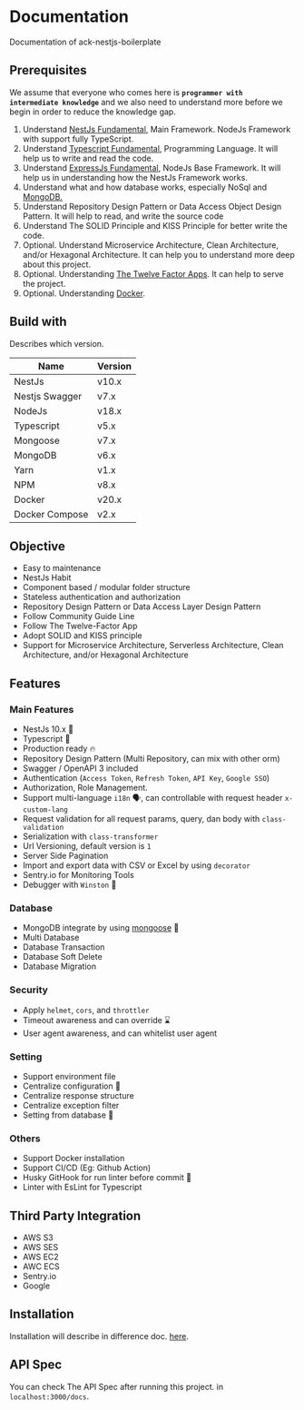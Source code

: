 # Documentation

Documentation of ack-nestjs-boilerplate

## Prerequisites

We assume that everyone who comes here is **`programmer with intermediate knowledge`** and we also need to understand more before we begin in order to reduce the knowledge gap.

1. Understand [NestJs Fundamental][ref-nestjs], Main Framework. NodeJs Framework with support fully TypeScript.
2. Understand [Typescript Fundamental][ref-typescript], Programming Language. It will help us to write and read the code.
3. Understand [ExpressJs Fundamental][ref-nodejs], NodeJs Base Framework. It will help us in understanding how the NestJs Framework works.
4. Understand what and how database works, especially NoSql and [MongoDB.][ref-mongodb]
5. Understand Repository Design Pattern or Data Access Object Design Pattern. It will help to read, and write the source code
6. Understand The SOLID Principle and KISS Principle for better write the code.
7. Optional. Understand Microservice Architecture, Clean Architecture, and/or Hexagonal Architecture. It can help you to understand more deep about this project.
8. Optional. Understanding [The Twelve Factor Apps][ref-12factor]. It can help to serve the project.
9. Optional. Understanding [Docker][ref-docker].

## Build with

Describes which version.

| Name       | Version  |
| ---------- | -------- |
| NestJs     | v10.x     |
| Nestjs Swagger | v7.x |
| NodeJs     | v18.x    |
| Typescript | v5.x     |
| Mongoose   | v7.x     |
| MongoDB    | v6.x     |
| Yarn       | v1.x     |
| NPM        | v8.x     |
| Docker     | v20.x    |
| Docker Compose | v2.x |


## Objective

* Easy to maintenance
* NestJs Habit
* Component based / modular folder structure
* Stateless authentication and authorization
* Repository Design Pattern or Data Access Layer Design Pattern
* Follow Community Guide Line
* Follow The Twelve-Factor App
* Adopt SOLID and KISS principle
* Support for Microservice Architecture, Serverless Architecture, Clean Architecture, and/or Hexagonal Architecture

## Features

### Main Features

* NestJs 10.x 🥳
* Typescript 🚀
* Production ready 🔥
* Repository Design Pattern (Multi Repository, can mix with other orm)
* Swagger / OpenAPI 3 included
* Authentication (`Access Token`, `Refresh Token`, `API Key`, `Google SSO`)
* Authorization, Role Management.
* Support multi-language `i18n` 🗣, can controllable with request header `x-custom-lang`
* Request validation for all request params, query, dan body with `class-validation`
* Serialization with `class-transformer`
* Url Versioning, default version is `1`
* Server Side Pagination
* Import and export data with CSV or Excel by using `decorator`
* Sentry.io for Monitoring Tools
* Debugger with `Winston` 📝

### Database

* MongoDB integrate by using [mongoose][ref-mongoose] 🎉
* Multi Database
* Database Transaction
* Database Soft Delete
* Database Migration


### Security

* Apply `helmet`, `cors`, and `throttler`
* Timeout awareness and can override ⌛️
* User agent awareness, and can whitelist user agent

### Setting

* Support environment file
* Centralize configuration 🤖
* Centralize response structure
* Centralize exception filter
* Setting from database 🗿

### Others

* Support Docker installation
* Support CI/CD (Eg: Github Action) 
* Husky GitHook for run linter before commit 🐶
* Linter with EsLint for Typescript


## Third Party Integration

* AWS S3
* AWS SES
* AWS EC2
* AWC ECS
* Sentry.io
* Google

## Installation

Installation will describe in difference doc. [here][doc-installation].

## API Spec

You can check The API Spec after running this project. in `localhost:3000/docs`.


[doc-installation]: /docs/installation.md

<!-- Reference -->
[ref-nestjs]: http://nestjs.com
[ref-mongoose]: https://mongoosejs.com
[ref-mongodb]: https://docs.mongodb.com/
[ref-nodejs]: https://nodejs.org/
[ref-typescript]: https://www.typescriptlang.org/
[ref-docker]: https://docs.docker.com
[ref-dockercompose]: https://docs.docker.com/compose/
[ref-yarn]: https://yarnpkg.com
[ref-12factor]: https://12factor.net
[ref-nestjscommand]: https://gitlab.com/aa900031/nestjs-command
[ref-jwt]: https://jwt.io
[ref-jest]: https://jestjs.io/docs/getting-started
[ref-git]: https://git-scm.com
